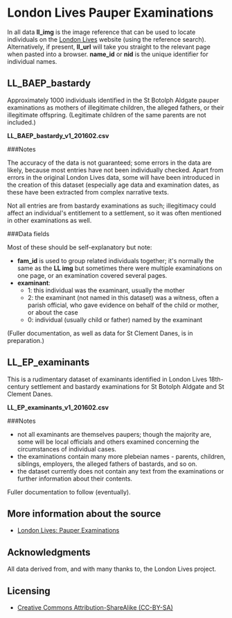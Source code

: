 # London Lives Pauper Examinations

In all data **ll_img** is the image reference that can be used to locate individuals on the [London Lives](http://www.londonlives.org) website (using the reference search). Alternatively, if present, **ll_url** will take you straight to the relevant page when pasted into a browser. **name_id** or **nid** is the unique identifier for individual names.

## LL_BAEP_bastardy

Approximately 1000 individuals identified in the St Botolph Aldgate pauper examinations as mothers of illegitimate children, the alleged fathers, or their illegitimate offspring. (Legitimate children of the same parents are not included.)

**LL_BAEP_bastardy_v1_201602.csv**

###Notes

The accuracy of the data is not guaranteed; some errors in the data are likely, because most entries have not been individually checked. Apart from errors in the original London Lives data, some will have been introduced in the creation of this dataset (especially age data and examination dates, as these have been extracted from complex narrative texts.

Not all entries are from bastardy examinations as such; illegitimacy could affect an individual's entitlement to a settlement, so it was often mentioned in other examinations as well.

###Data fields

Most of these should be self-explanatory but note:

* **fam_id** is used to group related individuals together; it's normally the same as the **LL img** but sometimes there were multiple examinations on one page, or an examination covered several pages.
* **examinant**:
  * 1: this individual was the examinant, usually the mother
  * 2: the examinant (not named in this dataset) was a witness, often a parish official, who gave evidence on behalf of the child or mother, or about the case 
  * 0: individual (usually child or father) named by the examinant

(Fuller documentation, as well as data for St Clement Danes, is in preparation.)


## LL_EP_examinants

This is a rudimentary dataset of examinants identified in London Lives 18th-century settlement and bastardy examinations for St Botolph Aldgate and St Clement Danes. 

**LL_EP_examinants_v1_201602.csv**

###Notes

* not all examinants are themselves paupers; though the majority are, some will be local officials and others examined concerning the circumstances of individual cases. 
* the examinations contain many more plebeian names - parents, children, siblings, employers, the alleged fathers of bastards, and so on.
* the dataset currently does not contain any text from the examinations or further information about their contents.

Fuller documentation to follow (eventually).

## More information about the source

* [London Lives: Pauper Examinations](http://www.londonlives.org/static/EP.jsp)

## Acknowledgments

All data derived from, and with many thanks to, the London Lives project.

## Licensing 

* [Creative Commons Attribution-ShareAlike (CC-BY-SA)](http://creativecommons.org/licenses/by-sa/4.0/)
